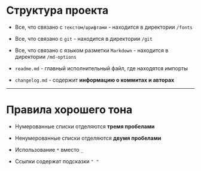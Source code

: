 # Структура проекта

  * Все, что связано с `текстом/шрифтами` - находится в директории `/fonts`

  * Все, что связано с `git` - находится в директории `/git`

  * Все, что связано с языком разметки `Markdown` - находится в директории `/md-options`

  * `readme.md` - главный исполнительный файл, где находятся импорты

  * `changelog.md` - содержит **информацию о коммитах и авторах**

---

# Правила хорошего тона

  * Нумерованные списки отделяются **тремя пробелами**

  * Ненумерованные списки отделяются **двумя пробелами**

  * Использование `*` вместо `_`

  * Ссылки содержат подсказки `" "`